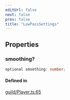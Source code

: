 ```yaml
---
editUrl: false
next: false
prev: false
title: "LowPassSettings"
---
```


## Properties

<a id="smoothing" name="smoothing"></a>

### smoothing?

```ts
optional smoothing: number;
```

#### Defined in

[guild/Player.ts:65](https://github.com/shipgirlproject/shoukaku/blob/428f92c432a1875d1770e54c312147a1f47a448d/src/guild/Player.ts#L65)
